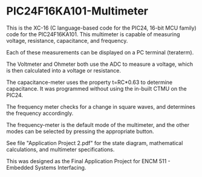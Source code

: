 # PIC24F16KA101-Multimeter

This is the XC-16 (C language-based code for the PIC24, 16-bit MCU family) code for the PIC24F16KA101.
This multimeter is capable of measuring voltage, resistance, capacitance, and frequency.

Each of these measurements can be displayed on a PC terminal (teraterm).

The Voltmeter and Ohmeter both use the ADC to measure a voltage, which is then calculated into a voltage or resistance.

The capacitance-meter uses the property t=RC*0.63 to determine capacitance. It was programmed without using the in-built CTMU on the PIC24.

The frequency meter checks for a change in square waves, and determines the frequency accordingly.

The frequency-meter is the default mode of the multimeter, and the other modes can be selected by pressing the appropriate button.

See file "Application Project 2.pdf" for the state diagram, mathematical calculations, and multimeter specifications.

This was designed as the Final Application Project for ENCM 511 - Embedded Systems Interfacing.
